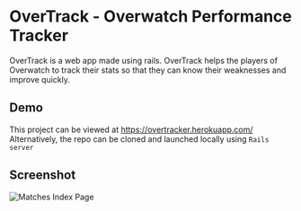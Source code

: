 # OverTrack - Overwatch Performance Tracker
OverTrack is a web app made using rails. OverTrack helps the players of Overwatch to track their stats so that they can know their weaknesses and improve quickly.

## Demo
This project can be viewed at https://overtracker.herokuapp.com/ </br>
Alternatively, the repo can be cloned and launched locally using 
``` Rails server ```

## Screenshot
![Matches Index Page](screenshots/matches.png)
